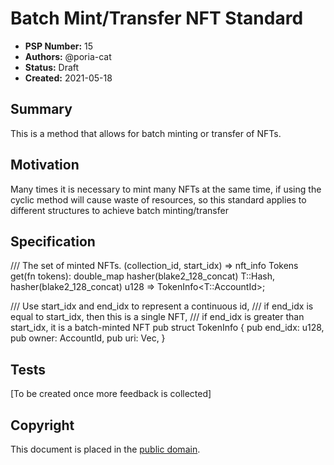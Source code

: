 # Batch Mint/Transfer NFT Standard

- **PSP Number:** 15
- **Authors:** @poria-cat
- **Status:** Draft
- **Created:** 2021-05-18

## Summary

This is a method that allows for batch minting or transfer of NFTs.

## Motivation

Many times it is necessary to mint many NFTs at the same time, if using the cyclic method will cause waste of resources, so this standard applies to different structures to achieve batch minting/transfer

## Specification

/// The set of minted NFTs. (collection_id, start_idx) => nft_info
Tokens get(fn tokens): double_map hasher(blake2_128_concat) T::Hash, hasher(blake2_128_concat) u128 => TokenInfo<T::AccountId>;

/// Use start_idx and end_idx to represent a continuous id,
/// if end_idx is equal to start_idx, then this is a single NFT, 
/// if end_idx is greater than start_idx, it is a batch-minted NFT
pub struct TokenInfo<AccountId> {
    pub end_idx: u128,
    pub owner: AccountId,
    pub uri: Vec<u8>,
}

## Tests

[To be created once more feedback is collected]

## Copyright

This document is placed in the
[public domain](https://creativecommons.org/publicdomain/zero/1.0/).
